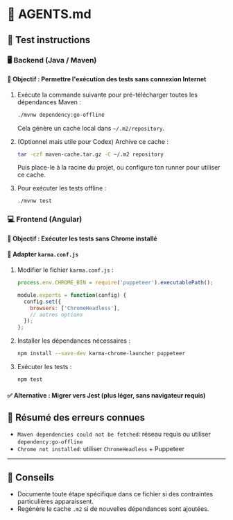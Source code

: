 # 🤖 AGENTS.md

## 🧪 Test instructions

### 🖥️ Backend (Java / Maven)

#### 🎯 Objectif : Permettre l'exécution des tests sans connexion Internet

1. Exécute la commande suivante pour pré-télécharger toutes les dépendances Maven :

   ```bash
   ./mvnw dependency:go-offline
   ```

   Cela génère un cache local dans `~/.m2/repository`.

2. (Optionnel mais utile pour Codex) Archive ce cache :

   ```bash
   tar -czf maven-cache.tar.gz -C ~/.m2 repository
   ```

   Puis place-le à la racine du projet, ou configure ton runner pour utiliser ce cache.

3. Pour exécuter les tests offline :

   ```bash
   ./mvnw test
   ```

### 💻 Frontend (Angular)

#### 🎯 Objectif : Exécuter les tests sans Chrome installé

#### 🔁 Adapter `karma.conf.js`

1. Modifier le fichier `karma.conf.js` :

   ```js
   process.env.CHROME_BIN = require('puppeteer').executablePath();

   module.exports = function(config) {
     config.set({
       browsers: ['ChromeHeadless'],
       // autres options
     });
   };
   ```

2. Installer les dépendances nécessaires :

   ```bash
   npm install --save-dev karma-chrome-launcher puppeteer
   ```

3. Exécuter les tests :

   ```bash
   npm test
   ```

#### ✅ Alternative : Migrer vers Jest (plus léger, sans navigateur requis)

## 🧠 Résumé des erreurs connues

* `Maven dependencies could not be fetched`: réseau requis ou utiliser `dependency:go-offline`
* `Chrome not installed`: utiliser `ChromeHeadless` + Puppeteer

---

## 📎 Conseils

* Documente toute étape spécifique dans ce fichier si des contraintes particulières apparaissent.
* Regénère le cache `.m2` si de nouvelles dépendances sont ajoutées.
